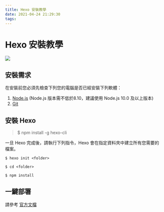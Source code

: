 ```yaml
---
title: Hexo 安裝教學
date: 2021-04-24 21:29:30
tags:
---
```


# Hexo 安裝教學

![](https://images.unsplash.com/photo-1504691342899-4d92b50853e1?ixid=MnwxMjA3fDB8MHxwaG90by1wYWdlfHx8fGVufDB8fHx8&ixlib=rb-1.2.1&auto=format&fit=crop&w=1050&q=80)

## 安裝需求

在安裝前您必須先檢查下列您的電腦是否已經安裝下列軟體：

1. [Node.js](https://nodejs.org/en/) (Node.js 版本需不低於8.10，建議使用 Node.js 10.0 及以上版本)
2. [Git](http://git-scm.com)

## 安裝 Hexo

>  $ npm install -g hexo-cli

一旦 Hexo 完成後，請執行下列指令，Hexo 會在指定資料夾中建立所有您需要的檔案。 

` $ hexo init <folder> `

`$ cd <folder>`

`$ npm install`

## 一鰎部署

請參考 [官方文檔](https://hexo.io/zh-tw/docs/one-command-deployment)